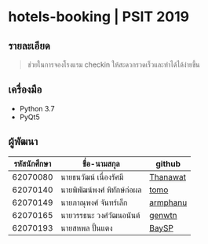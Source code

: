 ﻿# hotels-booking | PSIT 2019
## รายละเอียด
>ช่วยในการจองโรงแรม checkin ให้สะดวกรวดเร็วและทำได้ได้ง่ายขึ้น

## เครื่องมือ
* Python 3.7
* PyQt5

## ผู้พัฒนา
รหัสนักศึกษา    |    ชื่อ-นามสกุล                  | github
------  |------------   |------                                    |
62070080     | นายธนวัฒน์ เนื่องรัศมี          |[Thanawat](https://github.com/Thanawat080)|
62070140     | นายพิพัฒน์พงศ์ พิทักษ์ก่อผล  | [tomo](https://github.com/tomo44151z)
62070149     | นายภาณุพงศ์ จันทร์เล็ก         |[armphanu](https://github.com/armphanu)
62070165     | นายวรรธนะ วงศ์วัฒนอนันต์     |[genwtn](https://github.com/genwtn)
62070193     | นายสหพล ปั้นแตง                |[BaySP](https://github.com/BaySP)

